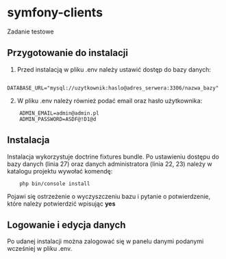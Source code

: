 # symfony-clients
Zadanie testowe
## Przygotowanie do instalacji
1. Przed instalacją w pliku .env należy ustawić dostęp do bazy danych:
```
    DATABASE_URL="mysql://uzytkownik:haslo@adres_serwera:3306/nazwa_bazy"
```
2. W pliku .env należy również podać email oraz hasło użytkownika:
```
    ADMIN_EMAIL=admin@admin.pl
    ADMIN_PASSWORD=ASDF@!D1@d
```

## Instalacja
Instalacja wykorzystuje doctrine fixtures bundle.
Po ustawieniu dostępu do bazy danych (linia 27) oraz danych administratora (linia 22, 23) należy w katalogu projektu wywołać komendę:
```
    php bin/console install
```
Pojawi się ostrzeżenie o wyczyszczeniu bazu i pytanie o potwierdzenie, które należy potwierdzić wpisując **yes**

## Logowanie i edycja danych
Po udanej instalacji można zalogować się w panelu danymi podanymi wcześniej w pliku .env.